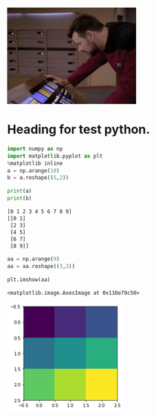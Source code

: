 
![Does this work](ezgif-2-a9b0287227.gif)

# Heading for test python.


```python
import numpy as np
import matplotlib.pyplot as plt
%matplotlib inline
a = np.arange(10)
b = a.reshape((5,2))
```


```python
print(a)
print(b)
```

    [0 1 2 3 4 5 6 7 8 9]
    [[0 1]
     [2 3]
     [4 5]
     [6 7]
     [8 9]]



```python
aa = np.arange(9)
aa = aa.reshape((3,3))
```


```python
plt.imshow(aa)
```




    <matplotlib.image.AxesImage at 0x110e79c50>




![png](output_5_1.png)

